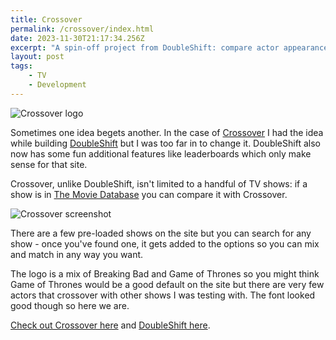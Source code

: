 ```yaml
---
title: Crossover
permalink: /crossover/index.html
date: 2023-11-30T21:17:34.256Z
excerpt: "A spin-off project from DoubleShift: compare actor appearances from any two TV shows"
layout: post
tags:
    - TV
    - Development
---
```


![Crossover logo](https://rknightuk.s3.amazonaws.com/site/crossover-logo.png)

Sometimes one idea begets another. In the case of [Crossover](https://crossover.rknight.me) I had the idea while building [DoubleShift](/doubleshift) but I was too far in to change it. DoubleShift also now has some fun additional features like leaderboards which only make sense for that site.

Crossover, unlike DoubleShift, isn't limited to a handful of TV shows: if a show is in [The Movie Database](https://www.themoviedb.org/) you can compare it with Crossover.

![Crossover screenshot](https://rknightuk.s3.amazonaws.com/site/crossover-screenshot.png)

There are a few pre-loaded shows on the site but you can search for any show - once you've found one, it gets added to the options so you can mix and match in any way you want.

The logo is a mix of Breaking Bad and Game of Thrones so you might think Game of Thrones would be a good default on the site but there are very few actors that crossover with other shows I was testing with. The font looked good though so here we are.

[Check out Crossover here](https://crossover.rknight.me) and [DoubleShift here](https://doubleshift.rknight.me).
